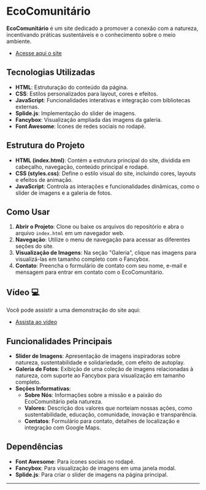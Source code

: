 # EcoComunitário

**EcoComunitário** é um site dedicado a promover a conexão com a natureza, incentivando práticas sustentáveis e o conhecimento sobre o meio ambiente.

- [Acesse aqui o site](https://leticiaveigacs.github.io/Blog-Ecological/)

## Tecnologias Utilizadas

- **HTML**: Estruturação do conteúdo da página.
- **CSS**: Estilos personalizados para layout, cores e efeitos.
- **JavaScript**: Funcionalidades interativas e integração com bibliotecas externas.
- **Splide.js**: Implementação do slider de imagens.
- **Fancybox**: Visualização ampliada das imagens da galeria.
- **Font Awesome**: Ícones de redes sociais no rodapé.

## Estrutura do Projeto

- **HTML (index.html)**: Contém a estrutura principal do site, dividida em cabeçalho, navegação, conteúdo principal e rodapé.
- **CSS (styles.css)**: Define o estilo visual do site, incluindo cores, layouts e efeitos de animação.
- **JavaScript**: Controla as interações e funcionalidades dinâmicas, como o slider de imagens e a galeria de fotos.
  
## Como Usar

1. **Abrir o Projeto**: Clone ou baixe os arquivos do repositório e abra o arquivo `index.html` em um navegador web.
2. **Navegação**: Utilize o menu de navegação para acessar as diferentes seções do site.
3. **Visualização de Imagens**: Na seção "Galeria", clique nas imagens para visualizá-las em tamanho completo com o Fancybox.
4. **Contato**: Preencha o formulário de contato com seu nome, e-mail e mensagem para entrar em contato com o EcoComunitário.

## Vídeo 💻

Você pode assistir a uma demonstração do site aqui:

- [Assista ao vídeo](https://github.com/leticiaveigacs/Blog-Ecological/)

## Funcionalidades Principais

- **Slider de Imagens**: Apresentação de imagens inspiradoras sobre natureza, sustentabilidade e solidariedade, com efeito de autoplay.
- **Galeria de Fotos**: Exibição de uma coleção de imagens relacionadas à natureza, com suporte ao Fancybox para visualização em tamanho completo.
- **Seções Informativas**:
  - **Sobre Nós**: Informações sobre a missão e a paixão do EcoComunitário pela natureza.
  - **Valores**: Descrição dos valores que norteiam nossas ações, como sustentabilidade, educação, comunidade, inovação e transparência.
  - **Contatos**: Formulário para contato, detalhes de localização e integração com Google Maps.

## Dependências

- **Font Awesome**: Para ícones sociais no rodapé.
- **Fancybox**: Para visualização de imagens em uma janela modal.
- **Splide.js**: Para criar o slider de imagens na página principal.

---


